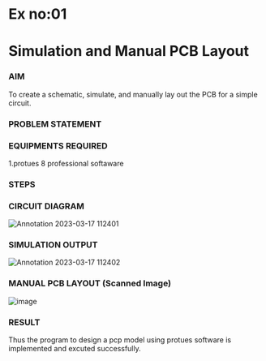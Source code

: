 
# Ex no:01
# Simulation and Manual PCB Layout

### AIM
To create a schematic, simulate, and manually lay out the PCB for a simple circuit.
### PROBLEM STATEMENT

### EQUIPMENTS REQUIRED

1.protues 8 professional softaware
### STEPS


### CIRCUIT DIAGRAM
![Annotation 2023-03-17 112401](https://user-images.githubusercontent.com/75235334/225824386-07ba7567-1250-44f4-89a3-25df47e68468.png)
### SIMULATION OUTPUT
![Annotation 2023-03-17 112402](https://user-images.githubusercontent.com/75235334/225824592-3d34058a-e346-417f-9765-20a16f12706f.png)


### MANUAL PCB LAYOUT (Scanned Image)
 ![image](https://user-images.githubusercontent.com/75235334/230702625-3e7d7f85-666e-4945-bd6c-f6d576ee3e79.png)

### RESULT
Thus the program to design a pcp model using protues software is implemented and excuted successfully.
